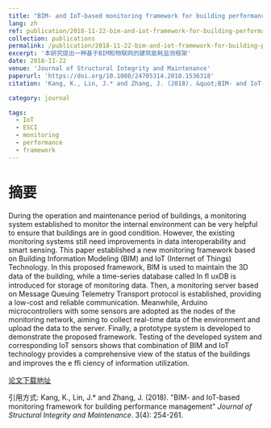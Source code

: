 ```yaml
---
title: "BIM- and IoT-based monitoring framework for building performance management"
lang: zh
ref: publication/2018-11-22-bim-and-iot-framework-for-building-performance
collection: publications
permalink: /publication/2018-11-22-bim-and-iot-framework-for-building-performance
excerpt: '本研究提出一种基于BIM和物联网的建筑能耗监测框架'
date: 2018-11-22
venue: 'Journal of Structural Integrity and Maintenance'
paperurl: 'https://doi.org/10.1080/24705314.2018.1536318'
citation: 'Kang, K., Lin, J.* and Zhang, J. (2018). &quot;BIM- and IoT-based monitoring framework for building performance management&quot; <i>Journal of Structural Integrity and Maintenance</i>. 3(4): 254-261.'

category: journal

tags: 
  - IoT
  - ESCI
  - monitoring
  - performance
  - framework
---
```



摘要
====

During the operation and maintenance period of buildings, a monitoring system established to monitor the internal environment can be very helpful to ensure that buildings are in good condition. However, the existing monitoring systems still need improvements in data interoperability and smart sensing. This paper established a new monitoring framework based on Building Information Modeling (BIM) and IoT (Internet of Things) Technology. In this proposed framework, BIM is used to maintain the 3D data of the building, while a time-series database called In ﬂ uxDB is introduced for storage of monitoring data. Then, a monitoring server based on Message Queuing Telemetry Transport protocol is established, providing a low-cost and reliable communication. Meanwhile, Arduino microcontrollers with some sensors are adopted as the nodes of the monitoring network, aiming to collect real-time data of the environment and upload the data to the server. Finally, a prototype system is developed to demonstrate the proposed framework. Testing of the developed system and corresponding IoT sensors shows that combination of BIM and IoT technology provides a comprehensive view of the status of the buildings and improves the e ﬃ ciency of information utilization.

[论文下载地址](https://doi.org/10.1080/24705314.2018.1536318)

引用方式: Kang, K., Lin, J.* and Zhang, J. (2018). &quot;BIM- and IoT-based monitoring framework for building performance management&quot; <i>Journal of Structural Integrity and Maintenance</i>. 3(4): 254-261.